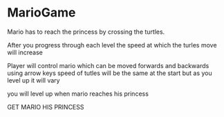 # MarioGame

Mario has to reach the princess by crossing the turtles.


After you progress through each level the speed at which the turles move will increase

Player will control mario which can be moved forwards and backwards using arrow keys 
speed of tutles will be the same at the start but as you level up it will vary 

you will level up when mario reaches his princess

GET MARIO HIS PRINCESS

